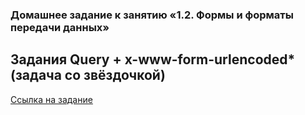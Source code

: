 
### Домашнее задание к занятию «1.2. Формы и форматы передачи данных»

## Задания Query + x-www-form-urlencoded* (задача со звёздочкой)

[Ссылка на задание](https://github.com/netology-code/jspr-homeworks/tree/master/02_forms)
